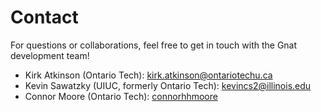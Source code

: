 # Contact

For questions or collaborations, feel free to get in touch with the Gnat development team!

- Kirk Atkinson (Ontario Tech): [kirk.atkinson@ontariotechu.ca](mailto:kirk.atkinson@ontariotechu.ca)
- Kevin Sawatzky (UIUC, formerly Ontario Tech): [kevincs2@illinois.edu](mailto:kevincs2@illinois.edu)
- Connor Moore (Ontario Tech): [connorhhmoore](https://github.com/connorhhmoore)

